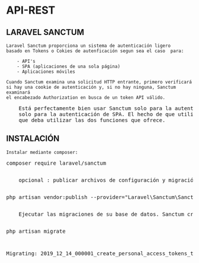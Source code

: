 # API-REST

## LARAVEL SANCTUM
    Laravel Sanctum proporciona un sistema de autenticación ligero
    basado en Tokens o Cokies de autenficación segun sea el caso  para:

        - API's
        - SPA (aplicaciones de una sola página)
        - Aplicaciones móviles

    Cuando Sanctum examina una solicitud HTTP entrante, primero verificará 
    si hay una cookie de autenticación y, si no hay ninguna, Sanctum examinará 
    el encabezado Authorization en busca de un token API válido.

<pre>
    Está perfectamente bien usar Sanctum solo para la autenticación de token de API o 
    solo para la autenticación de SPA. El hecho de que utilice Sanctum no significa 
    que deba utilizar las dos funciones que ofrece.
</pre>    


## INSTALACIÓN
    
    Instalar mediante composer:

<pre>composer require laravel/sanctum<pre>

    opcional : publicar archivos de configuración y migración de Sanctum

<pre>php artisan vendor:publish --provider="Laravel\Sanctum\SanctumServiceProvider"<pre>

    Ejecutar las migraciones de su base de datos. Sanctum creará una tabla de base de datos en la que almacenar tokens API:

<pre>php artisan migrate<pre>

<pre>Migrating: 2019_12_14_000001_create_personal_access_tokens_table<pre>